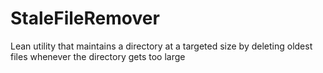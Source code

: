 # StaleFileRemover
Lean utility that maintains a directory at a targeted size by deleting oldest files whenever the directory gets too large
